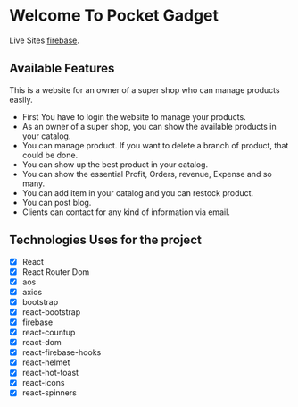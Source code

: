 # Welcome To Pocket Gadget

Live Sites [firebase](https://pocket-gadget.web.app/).

## Available Features

This is a website for an owner of a super shop who can manage products easily.

-   First You have to login the website to manage your products.
-   As an owner of a super shop, you can show the available products in your catalog.
-   You can manage product. If you want to delete a branch of product, that could be done.
-   You can show up the best product in your catalog.
-   You can show the essential Profit, Orders, revenue, Expense and so many.
-   You can add item in your catalog and you can restock product.
-   You can post blog.
-   Clients can contact for any kind of information via email.

## Technologies Uses for the project

-   [x] React
-   [x] React Router Dom
-   [x] aos
-   [x] axios
-   [x] bootstrap
-   [x] react-bootstrap
-   [x] firebase
-   [x] react-countup
-   [x] react-dom
-   [x] react-firebase-hooks
-   [x] react-helmet
-   [x] react-hot-toast
-   [x] react-icons
-   [x] react-spinners
